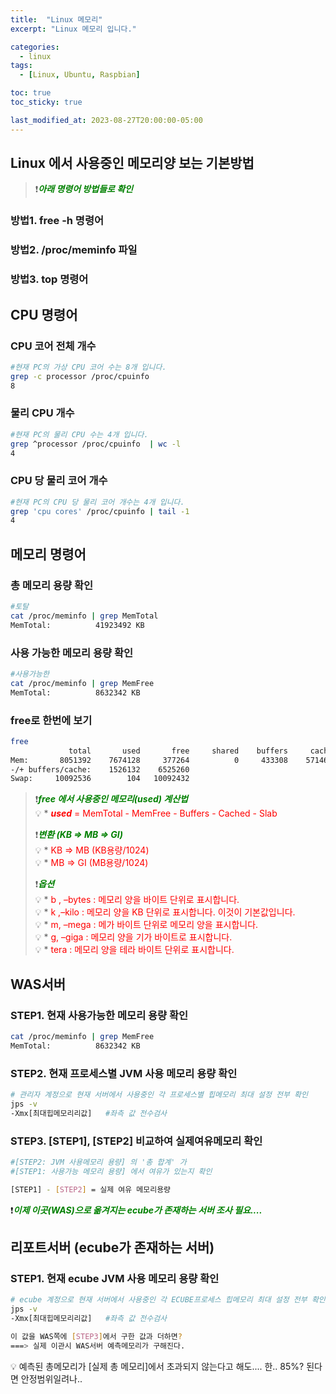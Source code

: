 ```yaml
---
title:  "Linux 메모리"
excerpt: "Linux 메모리 입니다."

categories:
  - linux
tags:
  - [Linux, Ubuntu, Raspbian]

toc: true
toc_sticky: true

last_modified_at: 2023-08-27T20:00:00-05:00
---
```



## Linux 에서 사용중인 메모리양 보는 기본방법
> ❗<span style='color:green'>***아래 명령어 방법들로 확인***</span>  
### 방법1. free -h 명령어
### 방법2. /proc/meminfo 파일
### 방법3. top 명령어


## CPU 명령어
### CPU 코어 전체 개수
```bash
#현재 PC의 가상 CPU 코어 수는 8개 입니다.
grep -c processor /proc/cpuinfo
8
```

### 물리 CPU 개수
```bash
#현재 PC의 물리 CPU 수는 4개 입니다.
grep ^processor /proc/cpuinfo  | wc -l
4
```
 
### CPU 당 물리 코어 개수
```bash
#현재 PC의 CPU 당 물리 코어 개수는 4개 입니다.
grep 'cpu cores' /proc/cpuinfo | tail -1
4
```



## 메모리 명령어
### 총 메모리 용량 확인
```bash
#토탈
cat /proc/meminfo | grep MemTotal
MemTotal:          41923492 KB
```

### 사용 가능한 메모리 용량 확인
```bash
#사용가능한
cat /proc/meminfo | grep MemFree
MemTotal:          8632342 KB
```


### free로 한번에 보기
```bash
free
             total       used       free     shared    buffers     cached
Mem:       8051392    7674128     377264          0     433308    5714688
-/+ buffers/cache:    1526132    6525260
Swap:     10092536        104   10092432
```

> ❗<span style='color:green'>***free 에서 사용중인 메모리(used) 계산법***</span>  
> 💡 * <span style='color:red'>***used*** = MemTotal - MemFree - Buffers - Cached - Slab</span>    
>   
> ❗<span style='color:green'>***변환 (KB => MB => GI)***</span>  
> 💡 * <span style='color:red'>KB => MB (KB용량/1024)</span>    
> 💡 * <span style='color:red'>MB => GI (MB용량/1024)</span>    
>   
> ❗<span style='color:green'>***옵션***</span>  
> 💡 * <span style='color:red'>b , –bytes : 메모리 양을 바이트 단위로 표시합니다.</span>  
> 💡 * <span style='color:red'>k ,–kilo : 메모리 양을 KB 단위로 표시합니다. 이것이 기본값입니다.</span>  
> 💡 * <span style='color:red'>m, –mega : 메가 바이트 단위로 메모리 양을 표시합니다.</span>  
> 💡 * <span style='color:red'>g, –giga : 메모리 양을 기가 바이트로 표시합니다.</span>  
> 💡 * <span style='color:red'>tera : 메모리 양을 테라 바이트 단위로 표시합니다.</span>  



## WAS서버
### STEP1. 현재 사용가능한 메모리 용량 확인

```bash
cat /proc/meminfo | grep MemFree
MemTotal:          8632342 KB

```

### STEP2. 현재 프로세스별 JVM 사용 메모리 용량 확인
```bash
# 관리자 계정으로 현재 서버에서 사용중인 각 프로세스별 힙메모리 최대 설정 전부 확인
jps -v  
-Xmx[최대힙메모리리값]   #좌측 값 전수검사
```

### STEP3. [STEP1], [STEP2] 비교하여 실제여유메모리 확인
```bash
#[STEP2: JVM 사용메모리 용량] 의 '총 합계' 가 
#[STEP1: 사용가능 메모리 용량] 에서 여유가 있는지 확인

[STEP1] - [STEP2] = 실제 여유 메모리용량

```

❗<span style='color:green'>***이제 이곳(WAS)으로 옮겨지는 ecube가 존재하는 
서버 조사 필요....***</span>

  
## 리포트서버 (ecube가 존재하는 서버)
### STEP1. 현재 ecube JVM 사용 메모리 용량 확인
```bash
# ecube 계정으로 현재 서버에서 사용중인 각 ECUBE프로세스 힙메모리 최대 설정 전부 확인
jps -v  
-Xmx[최대힙메모리리값]   #좌측 값 전수검사
```

```bash
이 값을 WAS쪽에 [STEP3]에서 구한 값과 더하면?
===> 실제 이관시 WAS서버 예측메모리가 구해진다.

```

💡 예측된 총메모리가 [실제 총 메모리]에서 초과되지 않는다고 해도.... 한.. 85%? 된다면 안정범위일려나..







